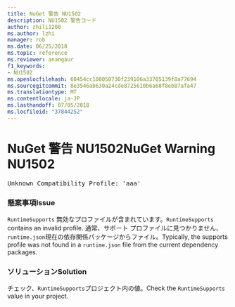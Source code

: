 ```yaml
---
title: NuGet 警告 NU1502
description: NU1502 警告コード
author: zhili1208
ms.author: lzhi
manager: rob
ms.date: 06/25/2018
ms.topic: reference
ms.reviewer: anangaur
f1_keywords:
- NU1502
ms.openlocfilehash: 60454cc100050730f239106a33705139f8a77694
ms.sourcegitcommit: 8e3546ab630a24cde8725610b6a68f8eb87afa47
ms.translationtype: MT
ms.contentlocale: ja-JP
ms.lasthandoff: 07/05/2018
ms.locfileid: "37844252"
---
```

# <a name="nuget-warning-nu1502"></a><span data-ttu-id="94355-103">NuGet 警告 NU1502</span><span class="sxs-lookup"><span data-stu-id="94355-103">NuGet Warning NU1502</span></span>

<pre>Unknown Compatibility Profile: 'aaa'</pre>

### <a name="issue"></a><span data-ttu-id="94355-104">懸案事項</span><span class="sxs-lookup"><span data-stu-id="94355-104">Issue</span></span>
<span data-ttu-id="94355-105">`RuntimeSupports` 無効なプロファイルが含まれています。</span><span class="sxs-lookup"><span data-stu-id="94355-105">`RuntimeSupports` contains an invalid profile.</span></span> <span data-ttu-id="94355-106">通常、サポート プロファイルに見つかりません、`runtime.json`現在の依存関係パッケージからファイル。</span><span class="sxs-lookup"><span data-stu-id="94355-106">Typically, the supports profile was not found in a `runtime.json` file from the current dependency packages.</span></span>

### <a name="solution"></a><span data-ttu-id="94355-107">ソリューション</span><span class="sxs-lookup"><span data-stu-id="94355-107">Solution</span></span>
<span data-ttu-id="94355-108">チェック、`RuntimeSupports`プロジェクト内の値。</span><span class="sxs-lookup"><span data-stu-id="94355-108">Check the `RuntimeSupports` value in your project.</span></span>